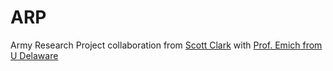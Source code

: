 # ARP
Army Research Project collaboration from [Scott Clark](http://scottclark.io) with [Prof. Emich from U Delaware](https://lerner.udel.edu/faculty-staff-directory/kyle-emich/)
